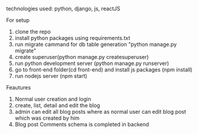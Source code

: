 technologies used: python, django, js, reactJS

For setup
1. clone the repo
2. install python packages using requirements.txt
2. run migrate cammand for db table generation "python manage.py migrate"
3. create superuser(python manage.py createsuperuser)
4. run python development server (python manage.py runserver)
5. go to front-end folder(cd front-end) and install js packages (npm install)
6. run nodejs server (npm start)

Feautures

1. Normal user creation and login
2. create, list, detail and edit the blog
3. admin can edit all blog posts where as normal user can edit blog post which was created by him
4. Blog post Comments schema is completed in backend